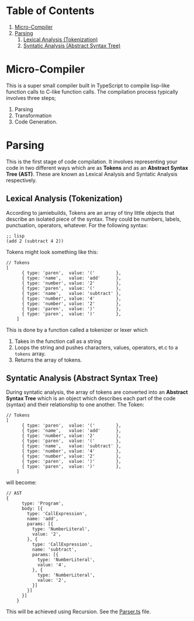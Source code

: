 
# Table of Contents

1.  [Micro-Compiler](#orgc520ed2)
2.  [Parsing](#org0e128b7)
    1.  [Lexical Analysis (Tokenization)](#orgc54b3f4)
    2.  [Syntatic Analysis (Abstract Syntax Tree)](#orgbf4a8bc)



<a id="orgc520ed2"></a>

# Micro-Compiler

This is a super small compiler built in TypeScript to compile lisp-like function calls to C-like function calls. The compilation process typically involves three steps;

1.  Parsing
2.  Transformation
3.  Code Generation.


<a id="org0e128b7"></a>

# Parsing

This is the first stage of code compilation. It involves representing your code in two different ways which are as **Tokens** and as an **Abstract Syntax Tree (AST)**. These are known as Lexical Analysis and Syntatic Analysis respectively.


<a id="orgc54b3f4"></a>

## Lexical Analysis (Tokenization)

According to jamiebuilds, Tokens are an array of tiny little objects that describe an isolated piece of the syntax. They could be numbers, labels, punctuation, operators, whatever.
For the following syntax:

    ;; lisp
    (add 2 (subtract 4 2))

Tokens might look something like this:

    // Tokens
    [
          { type: 'paren',  value: '('        },
          { type: 'name',   value: 'add'      },
          { type: 'number', value: '2'        },
          { type: 'paren',  value: '('        },
          { type: 'name',   value: 'subtract' },
          { type: 'number', value: '4'        },
          { type: 'number', value: '2'        },
          { type: 'paren',  value: ')'        },
          { type: 'paren',  value: ')'        },
        ]

This is done by a function called a tokenizer or lexer which

1.  Takes in the function call as a string
2.  Loops the string and pushes characters, values, operators, et.c to a `tokens` array.
3.  Returns the array of tokens.


<a id="orgbf4a8bc"></a>

## Syntatic Analysis (Abstract Syntax Tree)

During syntatic analysis, the array of tokens are converted into an **Abstract Syntax Tree** which is an object which describes each part of the code (syntax) and their relationship to one another.
The Token:

    // Tokens
    [
          { type: 'paren',  value: '('        },
          { type: 'name',   value: 'add'      },
          { type: 'number', value: '2'        },
          { type: 'paren',  value: '('        },
          { type: 'name',   value: 'subtract' },
          { type: 'number', value: '4'        },
          { type: 'number', value: '2'        },
          { type: 'paren',  value: ')'        },
          { type: 'paren',  value: ')'        },
        ]

will become:

    // AST
    {
          type: 'Program',
          body: [{
            type: 'CallExpression',
            name: 'add',
            params: [{
              type: 'NumberLiteral',
              value: '2',
            }, {
              type: 'CallExpression',
              name: 'subtract',
              params: [{
                type: 'NumberLiteral',
                value: '4',
              }, {
                type: 'NumberLiteral',
                value: '2',
              }]
            }]
          }]
        }

This will be achieved using Recursion. See the [Parser.ts](./src/Parser.ts) file.

